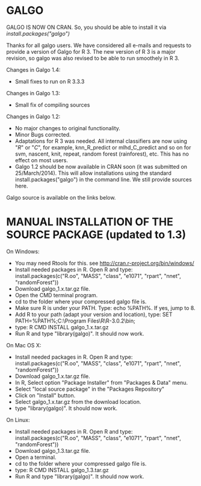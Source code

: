 # GALGO

GALGO IS NOW ON CRAN. So, you should be able to install it via _install.packages("galgo")_


Thanks for all galgo users. We have considered all e-mails and requests to provide a version of Galgo for R 3. The new version of R 3 is a major revision, so galgo was also revised to be able to run smoothely in R 3.

Changes in Galgo 1.4:
- Small fixes to run on R 3.3.3

Changes in Galgo 1.3:
- Small fix of compiling sources

Changes in Galgo 1.2:
- No major changes to original functionality.
- Minor Bugs corrected.
- Adaptations for R 3 was needed. All internal classifiers are now using "_R_" or "_C_", for example, knn_R_predict or mlhd_C_predict and so on for svm, nascent, knit, repeat, random forest (rainforest), etc. This has no effect on most users.
- Galgo 1.2 should be now available in CRAN soon (it was submitted on 25/March/2014). This will allow installations using the standard install.packages("galgo") in the command line. We still provide sources here.

Galgo source is available on the links below.

MANUAL INSTALLATION OF THE SOURCE PACKAGE (updated to 1.3)
=========
On Windows:
- You may need Rtools for this. see http://cran.r-project.org/bin/windows/
- Install needed packages in R. Open R and type: install.packages(c("R.oo", "MASS", "class", "e1071", "rpart", "nnet", "randomForest"))
- Download galgo_1.x.tar.gz file.
- Open the CMD terminal program.
- cd to the folder where your compressed galgo file is.
- Make sure R is under your PATH. Type: echo %PATH%. If yes, jump to 8.
- Add R to your path (adapt your version and location), type: SET PATH=%PATH%;C:\Program Files\R\R-3.0.2\bin;
- type: R CMD INSTALL galgo_1.x.tar.gz
- Run R and type "library(galgo)". It should now work.

On Mac OS X:
- Install needed packages in R. Open R and type: install.packages(c("R.oo", "MASS", "class", "e1071", "rpart", "nnet", "randomForest"))
- Download galgo_1.x.tar.gz file.
- In R, Select option "Package Installer" from "Packages & Data" menu.
- Select "local source package" in the "Packages Repository"
- Click on "Install" button.
- Select galgo_1.x.tar.gz from the download location.
- type "library(galgo)". It should now work.

On Linux:
- Install needed packages in R. Open R and type: install.packages(c("R.oo", "MASS", "class", "e1071", "rpart", "nnet", "randomForest"))
- Download galgo_1.3.tar.gz file.
- Open a terminal.
- cd to the folder where your compressed galgo file is.
- type: R CMD INSTALL galgo_1.3.tar.gz
- Run R and type "library(galgo)". It should now work.
